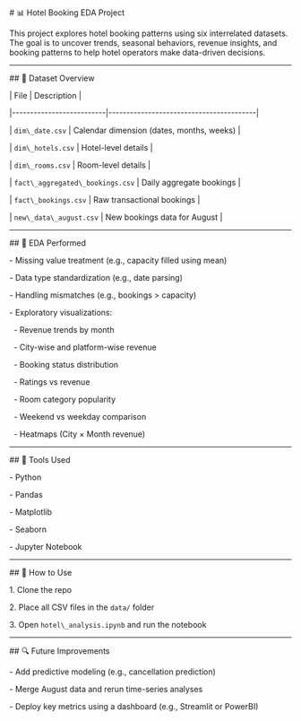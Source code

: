 \# 📊 Hotel Booking EDA Project



This project explores hotel booking patterns using six interrelated datasets. The goal is to uncover trends, seasonal behaviors, revenue insights, and booking patterns to help hotel operators make data-driven decisions.



---



\## 📁 Dataset Overview



| File                     | Description                             |

|--------------------------|-----------------------------------------|

| `dim\_date.csv`           | Calendar dimension (dates, months, weeks) |

| `dim\_hotels.csv`         | Hotel-level details                     |

| `dim\_rooms.csv`          | Room-level details                      |

| `fact\_aggregated\_bookings.csv` | Daily aggregate bookings              |

| `fact\_bookings.csv`      | Raw transactional bookings              |

| `new\_data\_august.csv`    | New bookings data for August            |



---



\## 🧪 EDA Performed



\- Missing value treatment (e.g., capacity filled using mean)

\- Data type standardization (e.g., date parsing)

\- Handling mismatches (e.g., bookings > capacity)

\- Exploratory visualizations:

&nbsp; - Revenue trends by month

&nbsp; - City-wise and platform-wise revenue

&nbsp; - Booking status distribution

&nbsp; - Ratings vs revenue

&nbsp; - Room category popularity

&nbsp; - Weekend vs weekday comparison

&nbsp; - Heatmaps (City × Month revenue)



---



\## 📓 Tools Used



\- Python

\- Pandas

\- Matplotlib

\- Seaborn

\- Jupyter Notebook



---



\## 🚀 How to Use



1\. Clone the repo

2\. Place all CSV files in the `data/` folder

3\. Open `hotel\_analysis.ipynb` and run the notebook



---



\## 🔍 Future Improvements



\- Add predictive modeling (e.g., cancellation prediction)

\- Merge August data and rerun time-series analyses

\- Deploy key metrics using a dashboard (e.g., Streamlit or PowerBI)





